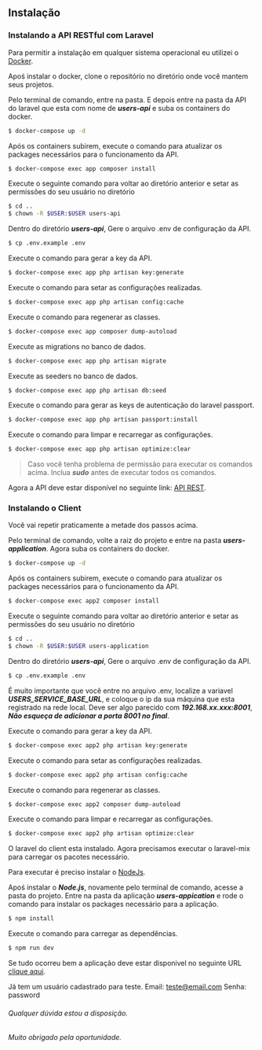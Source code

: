 ## Instalação

### Instalando a API RESTful com Laravel
Para permitir a instalação em qualquer sistema operacional eu utilizei o [Docker](https://www.docker.com/products/docker-desktop).

Apoś instalar o docker, clone o repositório no diretório onde você mantem seus projetos.

Pelo terminal de comando, entre na pasta. E depois entre na pasta da API do laravel que esta com nome de ***users-api*** e suba os containers do docker.
```sh
$ docker-compose up -d
```

Após os containers subirem, execute o comando para atualizar os packages necessários para o funcionamento da API.
```sh
$ docker-compose exec app composer install
```

Execute o seguinte comando para voltar ao diretório anterior e setar as permissões do seu usuário no diretório
```sh
$ cd ..
$ chown -R $USER:$USER users-api
```

Dentro do diretório ***users-api***, Gere o arquivo .env de configuração da API.
```sh
$ cp .env.example .env
```

Execute o comando para gerar a key da API.
```sh
$ docker-compose exec app php artisan key:generate
```

Execute o comando para setar as configurações realizadas.
```sh
$ docker-compose exec app php artisan config:cache
```

Execute o comando para regenerar as classes.
```sh
$ docker-compose exec app composer dump-autoload
```

Execute as migrations no banco de dados.
```sh
$ docker-compose exec app php artisan migrate
```

Execute as seeders no banco de dados.
```sh
$ docker-compose exec app php artisan db:seed
```

Execute o comando para gerar as keys de autenticação do laravel passport.
```sh
$ docker-compose exec app php artisan passport:install
```

Execute o comando para limpar e recarregar as configurações.
```sh
$ docker-compose exec app php artisan optimize:clear
```

> Caso você tenha problema de permissão para executar os comandos acima. Inclua ***sudo*** antes de executar todos os comandos.

Agora a API deve estar disponível no seguinte link: [API REST](http://localhost:8001).

### Instalando o Client

Você vai repetir praticamente a metade dos passos acima.

Pelo terminal de comando, volte a raiz do projeto e entre na pasta ***users-application***. Agora suba os containers do docker.
```sh
$ docker-compose up -d
```

Após os containers subirem, execute o comando para atualizar os packages necessários para o funcionamento da API.
```sh
$ docker-compose exec app2 composer install
```

Execute o seguinte comando para voltar ao diretório anterior e setar as permissões do seu usuário no diretório
```sh
$ cd ..
$ chown -R $USER:$USER users-application
```

Dentro do diretório ***users-api***, Gere o arquivo .env de configuração da API.
```sh
$ cp .env.example .env
```

É muito importante que você entre no arquivo .env, localize a variavel ***USERS_SERVICE_BASE_URL***, e coloque o ip da sua máquina que esta registrado na rede local. Deve ser algo parecido com ***192.168.xx.xxx:8001***, ***Não esqueça de adicionar a porta 8001 no final***.

Execute o comando para gerar a key da API.
```sh
$ docker-compose exec app2 php artisan key:generate
```

Execute o comando para setar as configurações realizadas.
```sh
$ docker-compose exec app2 php artisan config:cache
```

Execute o comando para regenerar as classes.
```sh
$ docker-compose exec app2 composer dump-autoload
```

Execute o comando para limpar e recarregar as configurações.
```sh
$ docker-compose exec app2 php artisan optimize:clear
```

O laravel do client esta instalado. Agora precisamos executar o laravel-mix para carregar os pacotes necessário.

Para executar é preciso instalar o [NodeJs](https://nodejs.org/en/download/).

Apoś instalar o ***Node.js***, novamente pelo terminal de comando, acesse a pasta do projeto. Entre na pasta da aplicação ***users-appication*** e rode o comando para instalar os packages necessário para a aplicação.

```sh
$ npm install
```

Execute o comando para carregar as dependências.
```sh
$ npm run dev
```

Se tudo ocorreu bem a aplicação deve estar disponivel no seguinte URL [clique aqui](http://localhost:8002).

Já tem um usuário cadastrado para teste. 
Email: teste@email.com
Senha: password

###### Qualquer dúvida estou a disposição. 
###### Muito obrigado pela oportunidade.




